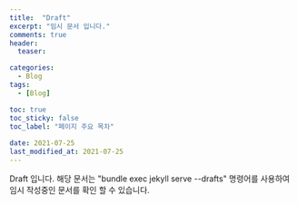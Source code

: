 ```yaml
---
title:  "Draft"
excerpt: "임시 문서 입니다."
comments: true
header:
  teaser: 

categories:
  - Blog
tags:
  - [Blog]

toc: true
toc_sticky: false
toc_label: "페이지 주요 목차"
 
date: 2021-07-25
last_modified_at: 2021-07-25
---
```


Draft 입니다.
해당 문서는 "bundle exec jekyll serve --drafts" 명령어를 사용하여 임시 작성중인 문서를 확인 할 수 있습니다.
